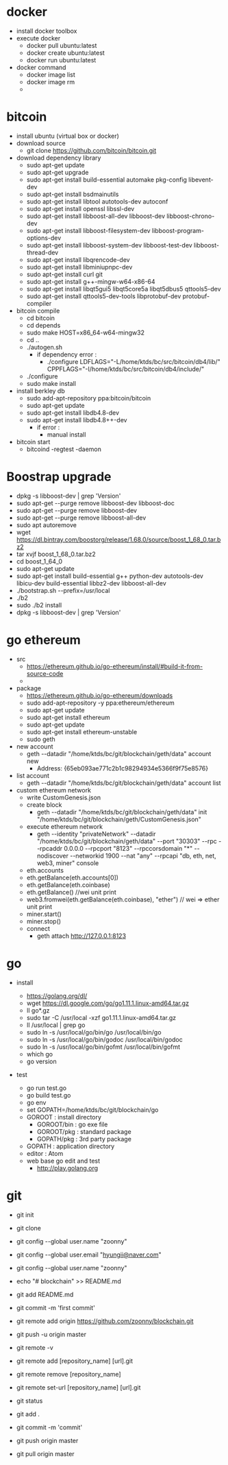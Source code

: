 # docker
- install docker toolbox
- execute docker
    - docker pull ubuntu:latest
    - docker create ubuntu:latest
    - docker run ubuntu:latest
- docker command
    - docker image list
    - docker image rm
    - 

# bitcoin
- install ubuntu (virtual box or docker)
- download source
    - git clone https://github.com/bitcoin/bitcoin.git
- download dependency library
    - sudo apt-get update
    - sudo apt-get upgrade
    - sudo apt-get install build-essential automake pkg-config libevent-dev
    - sudo apt-get install bsdmainutils
    - sudo apt-get install libtool autotools-dev autoconf
    - sudo apt-get install openssl libssl-dev
    - sudo apt-get install libboost-all-dev libboost-dev libboost-chrono-dev
    - sudo apt-get install libboost-filesystem-dev libboost-program-options-dev
    - sudo apt-get install libboost-system-dev libboost-test-dev libboost-thread-dev
    - sudo apt-get install libqrencode-dev
    - sudo apt-get install libminiupnpc-dev
    - sudo apt-get install curl git
    - sudo apt-get install g++-mingw-w64-x86-64
    - sudo apt-get install libqt5gui5 libqt5core5a libqt5dbus5 qttools5-dev
    - sudo apt-get install qttools5-dev-tools libprotobuf-dev protobuf-compiler
- bitcoin compile
    - cd bitcoin
    - cd depends
    - sudo make HOST=x86_64-w64-mingw32
    - cd ..
    - ./autogen.sh
        - if dependency error : 
            - ./configure LDFLAGS="-L/home/ktds/bc/src/bitcoin/db4/lib/" CPPFLAGS="-I/home/ktds/bc/src/bitcoin/db4/include/"
    - ./configure
    - sudo make install
- install berkley db
    - sudo add-apt-repository ppa:bitcoin/bitcoin
    - sudo apt-get update
    - sudo apt-get install libdb4.8-dev
    - sudo apt-get install libdb4.8++-dev
        - if error : 
            - manual install
- bitcoin start
    - bitcoind -regtest -daemon

# Boostrap upgrade
- dpkg -s libboost-dev | grep 'Version' 
- sudo apt-get --purge remove libboost-dev libboost-doc
- sudo apt-get --purge remove libboost-dev
- sudo apt-get --purge remove libboost-all-dev
- sudo apt autoremove
- wget https://dl.bintray.com/boostorg/release/1.68.0/source/boost_1_68_0.tar.bz2
- tar xvjf boost_1_68_0.tar.bz2
- cd boost_1_64_0
- sudo apt-get update
- sudo apt-get install build-essential g++ python-dev autotools-dev libicu-dev build-essential libbz2-dev libboost-all-dev
- ./bootstrap.sh --prefix=/usr/local
- ./b2
- sudo ./b2 install
- dpkg -s libboost-dev | grep 'Version' 

# go ethereum
- src
    - https://ethereum.github.io/go-ethereum/install/#build-it-from-source-code
    - 
- package
    - https://ethereum.github.io/go-ethereum/downloads
    - sudo add-apt-repository -y ppa:ethereum/ethereum
    - sudo apt-get update
    - sudo apt-get install ethereum
    - sudo apt-get update
    - sudo apt-get install ethereum-unstable
    - sudo geth
- new account
    - geth --datadir "/home/ktds/bc/git/blockchain/geth/data" account new
         - Address: {65eb093ae771c2b1c98294934e5366f9f75e8576} 
- list account
    - geth --datadir "/home/ktds/bc/git/blockchain/geth/data" account list
- custom ethereum network
    - write CustomGenesis.json
    - create block
        - geth --datadir "/home/ktds/bc/git/blockchain/geth/data" init "/home/ktds/bc/git/blockchain/geth/CustomGenesis.json"
    - execute ethereum network
        - geth --identity "privateNetwork" --datadir "/home/ktds/bc/git/blockchain/geth/data" --port "30303" --rpc --rpcaddr 0.0.0.0 --rpcport "8123" --rpccorsdomain "*" --nodiscover --networkid 1900 --nat "any" --rpcapi "db, eth, net, web3, miner" console
    - eth.accounts
    - eth.getBalance(eth.accounts[0])
    - eth.getBalance(eth.coinbase)
    - eth.getBalance()   //wei unit print
    - web3.fromwei(eth.getBalance(eth.coinbase), "ether")    // wei => ether unit print
    - miner.start()
    - miner.stop()
    - connect
        - geth attach http://127.0.0.1:8123

# go
- install
    - https://golang.org/dl/
    - wget https://dl.google.com/go/go1.11.1.linux-amd64.tar.gz
    - ll go*.gz
    - sudo tar -C /usr/local -xzf go1.11.1.linux-amd64.tar.gz
    - ll /usr/local | grep go
    - sudo ln -s /usr/local/go/bin/go /usr/local/bin/go
    - sudo ln -s /usr/local/go/bin/godoc /usr/local/bin/godoc
    - sudo ln -s /usr/local/go/bin/gofmt /usr/local/bin/gofmt
    - which go
    - go version

- test
    - go run test.go
    - go build test.go
    - go env
    - set GOPATH=/home/ktds/bc/git/blockchain/go
    - GOROOT : install directory
        - GOROOT/bin : go exe file
        - GOROOT/pkg : standard package
        - GOPATH/pkg : 3rd party package
    - GOPATH : application directory
    - editor : Atom
    - web base go edit and test
        - http://play.golang.org

# git
- git init
- git clone
- git config --global user.name "zoonny"
- git config --global user.email "hyungii@naver.com"
- git config --global user.name "zoonny"
- echo "# blockchain" >> README.md
- git add README.md
- git commit -m 'first commit'
- git remote add origin https://github.com/zoonny/blockchain.git
- git push -u origin master

- git remote -v
- git remote add [repository_name] [url].git
- git remote remove [repository_name]
- git remote set-url [repository_name] [url].git

- git status

- git add .
- git commit -m 'commit'

- git push origin master
- git pull origin master

